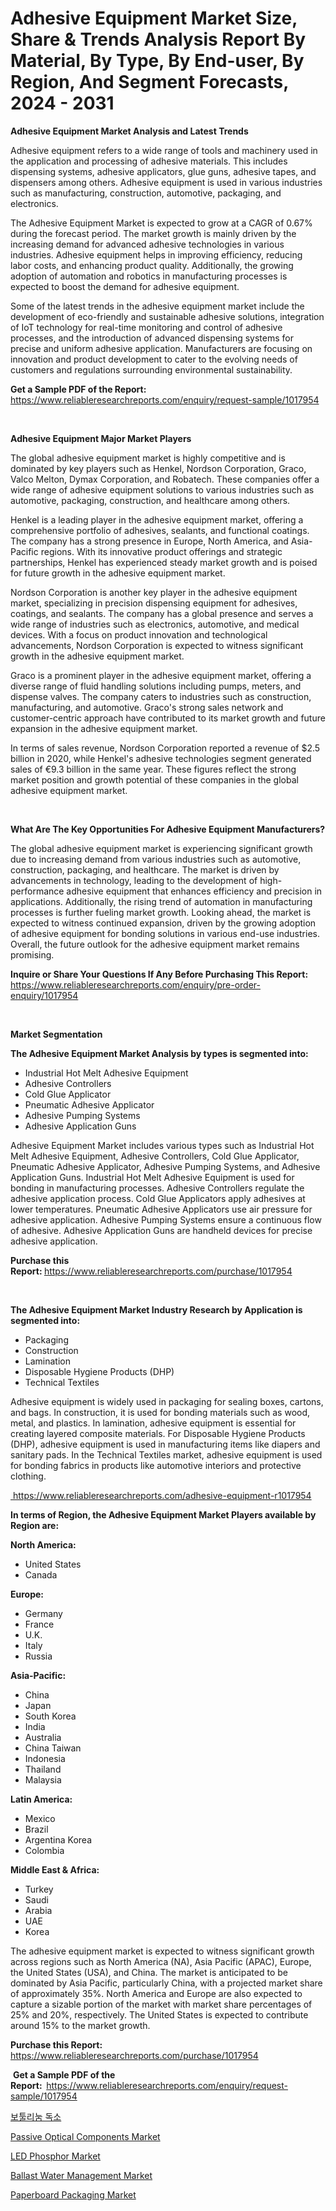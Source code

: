 <p><h1>Adhesive Equipment Market Size, Share & Trends Analysis Report By Material, By Type, By End-user, By Region, And Segment Forecasts, 2024 - 2031</h1></p><p><strong>Adhesive Equipment Market Analysis and Latest Trends</strong></p>
<p><p>Adhesive equipment refers to a wide range of tools and machinery used in the application and processing of adhesive materials. This includes dispensing systems, adhesive applicators, glue guns, adhesive tapes, and dispensers among others. Adhesive equipment is used in various industries such as manufacturing, construction, automotive, packaging, and electronics.</p><p>The Adhesive Equipment Market is expected to grow at a CAGR of 0.67% during the forecast period. The market growth is mainly driven by the increasing demand for advanced adhesive technologies in various industries. Adhesive equipment helps in improving efficiency, reducing labor costs, and enhancing product quality. Additionally, the growing adoption of automation and robotics in manufacturing processes is expected to boost the demand for adhesive equipment.</p><p>Some of the latest trends in the adhesive equipment market include the development of eco-friendly and sustainable adhesive solutions, integration of IoT technology for real-time monitoring and control of adhesive processes, and the introduction of advanced dispensing systems for precise and uniform adhesive application. Manufacturers are focusing on innovation and product development to cater to the evolving needs of customers and regulations surrounding environmental sustainability.</p></p>
<p><strong>Get a Sample PDF of the Report:&nbsp;</strong> <a href="https://www.reliableresearchreports.com/enquiry/request-sample/1017954">https://www.reliableresearchreports.com/enquiry/request-sample/1017954</a></p>
<p>&nbsp;</p>
<p><strong>Adhesive Equipment Major Market Players</strong></p>
<p><p>The global adhesive equipment market is highly competitive and is dominated by key players such as Henkel, Nordson Corporation, Graco, Valco Melton, Dymax Corporation, and Robatech. These companies offer a wide range of adhesive equipment solutions to various industries such as automotive, packaging, construction, and healthcare among others.</p><p>Henkel is a leading player in the adhesive equipment market, offering a comprehensive portfolio of adhesives, sealants, and functional coatings. The company has a strong presence in Europe, North America, and Asia-Pacific regions. With its innovative product offerings and strategic partnerships, Henkel has experienced steady market growth and is poised for future growth in the adhesive equipment market.</p><p>Nordson Corporation is another key player in the adhesive equipment market, specializing in precision dispensing equipment for adhesives, coatings, and sealants. The company has a global presence and serves a wide range of industries such as electronics, automotive, and medical devices. With a focus on product innovation and technological advancements, Nordson Corporation is expected to witness significant growth in the adhesive equipment market.</p><p>Graco is a prominent player in the adhesive equipment market, offering a diverse range of fluid handling solutions including pumps, meters, and dispense valves. The company caters to industries such as construction, manufacturing, and automotive. Graco's strong sales network and customer-centric approach have contributed to its market growth and future expansion in the adhesive equipment market.</p><p>In terms of sales revenue, Nordson Corporation reported a revenue of $2.5 billion in 2020, while Henkel's adhesive technologies segment generated sales of €9.3 billion in the same year. These figures reflect the strong market position and growth potential of these companies in the global adhesive equipment market.</p></p>
<p>&nbsp;</p>
<p><strong>What Are The Key Opportunities For Adhesive Equipment Manufacturers?</strong></p>
<p><p>The global adhesive equipment market is experiencing significant growth due to increasing demand from various industries such as automotive, construction, packaging, and healthcare. The market is driven by advancements in technology, leading to the development of high-performance adhesive equipment that enhances efficiency and precision in applications. Additionally, the rising trend of automation in manufacturing processes is further fueling market growth. Looking ahead, the market is expected to witness continued expansion, driven by the growing adoption of adhesive equipment for bonding solutions in various end-use industries. Overall, the future outlook for the adhesive equipment market remains promising.</p></p>
<p><strong>Inquire or Share Your Questions If Any Before Purchasing This Report:</strong> <a href="https://www.reliableresearchreports.com/enquiry/pre-order-enquiry/1017954">https://www.reliableresearchreports.com/enquiry/pre-order-enquiry/1017954</a></p>
<p>&nbsp;</p>
<p><strong>Market Segmentation</strong></p>
<p><strong>The Adhesive Equipment Market Analysis by types is segmented into:</strong></p>
<p><ul><li>Industrial Hot Melt Adhesive Equipment</li><li>Adhesive Controllers</li><li>Cold Glue Applicator</li><li>Pneumatic Adhesive Applicator</li><li>Adhesive Pumping Systems</li><li>Adhesive Application Guns</li></ul></p>
<p><p>Adhesive Equipment Market includes various types such as Industrial Hot Melt Adhesive Equipment, Adhesive Controllers, Cold Glue Applicator, Pneumatic Adhesive Applicator, Adhesive Pumping Systems, and Adhesive Application Guns. Industrial Hot Melt Adhesive Equipment is used for bonding in manufacturing processes. Adhesive Controllers regulate the adhesive application process. Cold Glue Applicators apply adhesives at lower temperatures. Pneumatic Adhesive Applicators use air pressure for adhesive application. Adhesive Pumping Systems ensure a continuous flow of adhesive. Adhesive Application Guns are handheld devices for precise adhesive application.</p></p>
<p><strong>Purchase this Report:&nbsp;</strong><a href="https://www.reliableresearchreports.com/purchase/1017954">https://www.reliableresearchreports.com/purchase/1017954</a></p>
<p>&nbsp;</p>
<p><strong>The Adhesive Equipment Market Industry Research by Application is segmented into:</strong></p>
<p><ul><li>Packaging</li><li>Construction</li><li>Lamination</li><li>Disposable Hygiene Products (DHP)</li><li>Technical Textiles</li></ul></p>
<p><p>Adhesive equipment is widely used in packaging for sealing boxes, cartons, and bags. In construction, it is used for bonding materials such as wood, metal, and plastics. In lamination, adhesive equipment is essential for creating layered composite materials. For Disposable Hygiene Products (DHP), adhesive equipment is used in manufacturing items like diapers and sanitary pads. In the Technical Textiles market, adhesive equipment is used for bonding fabrics in products like automotive interiors and protective clothing.</p></p>
<p><a href="https://www.reliableresearchreports.com/adhesive-equipment-r1017954">&nbsp;https://www.reliableresearchreports.com/adhesive-equipment-r1017954</a></p>
<p><strong>In terms of Region, the Adhesive Equipment Market Players available by Region are:</strong></p>
<p>
    <p> <strong> North America: </strong>
        <ul>
            <li>United States</li>
            <li>Canada</li>
        </ul>
        </p> 
    <p> <strong> Europe: </strong>
        <ul>
            <li>Germany</li>
            <li>France</li>
            <li>U.K.</li>
            <li>Italy</li>
            <li>Russia</li>
        </ul>
        </p> 
    <p> <strong> Asia-Pacific: </strong>
        <ul>
            <li>China</li>
            <li>Japan</li>
            <li>South Korea</li>
            <li>India</li>
            <li>Australia</li>
            <li>China Taiwan</li>
            <li>Indonesia</li>
            <li>Thailand</li>
            <li>Malaysia</li>
        </ul>
        </p> 
    <p> <strong> Latin America: </strong>
        <ul>
            <li>Mexico</li>
            <li>Brazil</li>
            <li>Argentina Korea</li>
            <li>Colombia</li>
        </ul>
        </p> 
    <p> <strong> Middle East & Africa: </strong>
        <ul>
            <li>Turkey</li>
            <li>Saudi</li>
            <li>Arabia</li>
            <li>UAE</li>
            <li>Korea</li>
        </ul>
    </p>
    </p>
<p><p>The adhesive equipment market is expected to witness significant growth across regions such as North America (NA), Asia Pacific (APAC), Europe, the United States (USA), and China. The market is anticipated to be dominated by Asia Pacific, particularly China, with a projected market share of approximately 35%. North America and Europe are also expected to capture a sizable portion of the market with market share percentages of 25% and 20%, respectively. The United States is expected to contribute around 15% to the market growth.</p></p>
<p><strong>Purchase this Report: </strong><a href="https://www.reliableresearchreports.com/purchase/1017954">https://www.reliableresearchreports.com/purchase/1017954</a></p>
<p>&nbsp;<strong>Get a Sample PDF of the Report:&nbsp;&nbsp;</strong><a href="https://www.reliableresearchreports.com/enquiry/request-sample/1017954">https://www.reliableresearchreports.com/enquiry/request-sample/1017954</a></p>
<p><strong></strong></p>
<p><p><a href="https://github.com/GabrielBlanda5656/Market-Research-Report-List-1/blob/main/593057219559.md">보툴리눔 독소</a></p><p><a href="https://github.com/joannagoyvaerts/Market-Research-Report-List-2/blob/main/passive-optical-components-market.md">Passive Optical Components Market</a></p><p><a href="https://issuu.com/reportprime-2/docs/led-phosphor-market-size-2030.pptx">LED Phosphor Market</a></p><p><a href="https://github.com/abdelrhmankishk22/Market-Research-Report-List-3/blob/main/ballast-water-management-market.md">Ballast Water Management Market</a></p><p><a href="https://issuu.com/reportprime-2/docs/paperboard-packaging-market-size-2030.pptx">Paperboard Packaging Market</a></p></p>